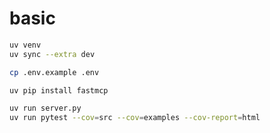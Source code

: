 # basic

```sh
uv venv
uv sync --extra dev

cp .env.example .env

uv pip install fastmcp
```

```sh
uv run server.py
uv run pytest --cov=src --cov=examples --cov-report=html
```
